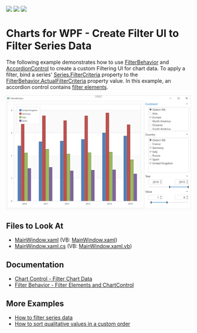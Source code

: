<!-- default badges list -->
![](https://img.shields.io/endpoint?url=https://codecentral.devexpress.com/api/v1/VersionRange/128569908/22.2.2%2B)
[![](https://img.shields.io/badge/Open_in_DevExpress_Support_Center-FF7200?style=flat-square&logo=DevExpress&logoColor=white)](https://supportcenter.devexpress.com/ticket/details/T568127)
[![](https://img.shields.io/badge/📖_How_to_use_DevExpress_Examples-e9f6fc?style=flat-square)](https://docs.devexpress.com/GeneralInformation/403183)
<!-- default badges end -->

# Charts for WPF - Create Filter UI to Filter Series Data

The following example demonstrates how to use [FilterBehavior](https://docs.devexpress.com/WPF/DevExpress.Xpf.Core.FilteringUI.FilterBehavior?p=netframework) and [AccordionControl](https://docs.devexpress.com/WPF/118347/controls-and-libraries/navigation-controls/accordion-control?p=netframework) to create a custom Filtering UI for chart data. To apply a filter, bind a series' [Series.FilterCriteria](https://docs.devexpress.com/WPF/DevExpress.Xpf.Charts.Series.FilterCriteria?p=netframework) property to the [FilterBehavior.ActualFilterCriteria](https://docs.devexpress.com/WPF/DevExpress.Xpf.Core.FilteringUI.FilterBehavior.ActualFilterCriteria?p=netframework) property value. In this example, an accordion control contains [filter elements](https://docs.devexpress.com/WPF/DevExpress.Xpf.Core.FilteringUI.FilterElement).

![Resulting chart](Images/results.png)

## Files to Look At

* [MainWindow.xaml](./CS/ChartFiltering/MainWindow.xaml) (VB: [MainWindow.xaml](./VB/ChartFiltering/MainWindow.xaml))
* [MainWindow.xaml.cs](./CS/ChartFiltering/MainWindow.xaml.cs) (VB: [MainWindow.xaml.vb](./VB/ChartFiltering/MainWindow.xaml.vb))

## Documentation

* [Chart Control - Filter Chart Data](https://docs.devexpress.com/WPF/116571/controls-and-libraries/charts-suite/chart-control/filter-data?p=netframework)
* [Filter Behavior - Filter Elements and ChartControl](https://docs.devexpress.com/WPF/DevExpress.Xpf.Core.FilteringUI.FilterBehavior?p=netframework#filter-elements-and-chartcontrol)

## More Examples

* [How to filter series data](https://github.com/DevExpress-Examples/how-to-filter-series-data-t339646)
* [How to sort qualitative values in a custom order](https://github.com/DevExpress-Examples/how-to-sort-qualitative-values-in-a-custom-order-t318834)
